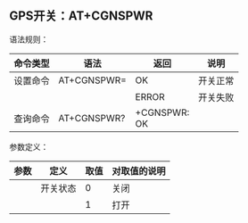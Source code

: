 ## GPS开关：AT+CGNSPWR

 

语法规则：

| 命令类型 | 语法                | 返回                      | 说明     |
| -------- | ------------------- | ------------------------- | -------- |
| 设置命令 | AT+CGNSPWR=<status> | OK                        | 开关正常 |
|          |                     | ERROR                     | 开关失败 |
| 查询命令 | AT+CGNSPWR?         | +CGNSPWR:  <status><br>OK |          |

 

参数定义：

| 参数     | 定义     | 取值 | 对取值的说明 |
| -------- | -------- | ---- | ------------ |
| <status> | 开关状态 | 0    | 关闭         |
|          |          | 1    | 打开         |
